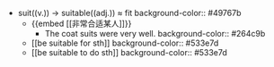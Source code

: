 - suit((v.)) -> suitable((adj.)) ≈ fit
  background-color:: #49767b
	- {{embed [[非常合适某人]]}}
		- The coat suits were very well.
		  background-color:: #264c9b
	- [[be suitable for sth]]
	  background-color:: #533e7d
	- [[be suitable to do sth]]
	  background-color:: #533e7d